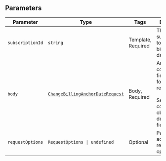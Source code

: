 ## Parameters

| Parameter | Type | Tags | Description |
|  --- | --- | --- | --- |
| `subscriptionId` | `string` | Template, Required | The ID of the subscription to update the billing anchor date. |
| `body` | [`ChangeBillingAnchorDateRequest`](../../doc/models/change-billing-anchor-date-request.md) | Body, Required | An object containing the fields to POST for the request.<br><br>See the corresponding object definition for field details. |
| `requestOptions` | `RequestOptions \| undefined` | Optional | Pass additional request options. |
